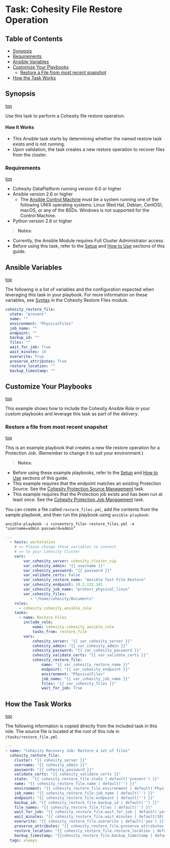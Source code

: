 # Task: Cohesity File Restore Operation

## Table of Contents
- [Synopsis](#synopsis)
- [Requirements](#requirements)
- [Ansible Variables](#Ansible-Variables)
- [Customize Your Playbooks](#Customize-your-playbooks)
  - [Restore a File from most recent snapshot](#Restore-a-File-from-most-recent-snapshot)
- [How the Task Works](#How-the-Task-works)

## Synopsis
[top](#task-cohesity-file-restore-operation)

Use this task to perform a Cohesity file restore operation.

#### How It Works
- This Ansible task starts by determining whether the named restore task exists and is not running.
- Upon validation, the task creates a new restore operation to recover files from the cluster.

### Requirements
[top](#task-cohesity-file-restore-operation)

* Cohesity DataPlatform running version 6.0 or higher
* Ansible version 2.6 or higher
  * The [Ansible Control Machine](https://docs.ansible.com/ansible/latest/installation_guide/intro_installation.html#control-machine-requirements) must be a system running one of the following UNIX operating systems: Linux (Red Hat, Debian, CentOS), macOS, or any of the BSDs. Windows is not supported for the Control Machine.
* Python version 2.6 or higher

> **Notes:**
  - Currently, the Ansible Module requires Full Cluster Administrator access.
  - Before using this task, refer to the [Setup](../setup.md) and [How to Use](../how-to-use.md) sections of this guide.

## Ansible Variables
[top](#task-cohesity-file-restore-operation)

The following is a list of variables and the configuration expected when leveraging this task in your playbook.  For more information on these variables, see [Syntax](/modules/cohesity_restore_file.md?id=syntax) in the Cohesity Restore Files module.
```yaml
cohesity_restore_file:
  state: "present"
  name: ""
  environment: "PhysicalFiles"
  job_name: ""
  endpoint: ""
  backup_id: ""
  files: ""
  wait_for_job: True
  wait_minutes: 10
  overwrite: True
  preserve_attributes: True
  restore_location: ""
  backup_timestamp: ""
```
## Customize Your Playbooks
[top](#task-cohesity-file-restore-operation)

This example shows how to include the Cohesity Ansible Role in your custom playbooks and leverage this task as part of the delivery.

### Restore a file from most recent snapshot
[top](#task-cohesity-file-restore-operation)

This is an example playbook that creates a new file restore operation for a Protection Job. (Remember to change it to suit your environment.)
> **Notes:**
  - Before using these example playbooks, refer to the [Setup](../setup.md) and [How to Use](../how-to-use.md) sections of this guide.
  - This example requires that the endpoint matches an existing Protection Source. See the [Cohesity Protection Source Management](tasks/source.md) task.
  - This example requires that the Protection job exists and has been run at least once. See the [Cohesity Protection Job Management](tasks/job.md) task.

You can create a file called `restore_files.yml`, add the contents from the sample playbook, and then run the playbook using `ansible-playbook`:
  ```
  ansible-playbook -i <inventory_file> restore_files.yml -e "username=admin password=admin"
  ```

```yaml
---
  - hosts: workstation
    # => Please change these variables to connect
    # => to your Cohesity Cluster
    vars:
        var_cohesity_server: cohesity_cluster_vip
        var_cohesity_admin: "{{ username }}"
        var_cohesity_password: "{{ password }}"
        var_validate_certs: False
        var_cohesity_restore_name: "Ansible Test File Restore"
        var_cohesity_endpoint: 10.2.132.141
        var_cohesity_job_name: "protect_physical_linux"
        var_cohesity_files:
           - "/home/cohesity/Documents"
    roles:
      - cohesity.cohesity_ansible_role
    tasks:
      - name: Restore Files
        include_role:
            name: cohesity.cohesity_ansible_role
            tasks_from: restore_file
        vars:
            cohesity_server: "{{ var_cohesity_server }}"
            cohesity_admin: "{{ var_cohesity_admin }}"
            cohesity_password: "{{ var_cohesity_password }}"
            cohesity_validate_certs: "{{ var_validate_certs }}"
            cohesity_restore_file:
                name: "{{ var_cohesity_restore_name }}"
                endpoint: "{{ var_cohesity_endpoint }}"
                environment: "PhysicalFiles"
                job_name: "{{ var_cohesity_job_name }}"
                files: "{{ var_cohesity_files }}"
                wait_for_job: True

```


## How the Task Works
[top](#task-cohesity-file-restore-operation)

The following information is copied directly from the included task in this role. The source file is located at the root of this role in `/tasks/restore_file.yml`.
```yaml
---
- name: "Cohesity Recovery Job: Restore a set of files"
  cohesity_restore_file:
    cluster: "{{ cohesity_server }}"
    username: "{{ cohesity_admin }}"
    password: "{{ cohesity_password }}"
    validate_certs: "{{ cohesity_validate_certs }}"
    state:  "{{ cohesity_restore_file.state | default('present') }}"
    name: "{{ cohesity_restore_file.name | default('') }}"
    environment: "{{ cohesity_restore_file.environment | default('PhysicalFiles') }}"
    job_name: "{{ cohesity_restore_file.job_name | default('') }}"
    endpoint: "{{ cohesity_restore_file.endpoint | default('') }}"
    backup_id: "{{ cohesity_restore_file.backup_id | default('') }}"
    file_names: "{{ cohesity_restore_file.files | default('') }}"
    wait_for_job: "{{ cohesity_restore_file.wait_for_job | default('yes') }}"
    wait_minutes: "{{ cohesity_restore_file.wait_minutes | default(10) }}"
    overwrite: "{{ cohesity_restore_file.overwrite | default('yes') }}"
    preserve_attributes: "{{ cohesity_restore_file.preserve_attributes | default('yes') }}"
    restore_location: "{{ cohesity_restore_file.restore_location | default('') }}"
    backup_timestamp: "{{cohesity_restore_file.backup_timestamp | default('') }}"
  tags: always

```
